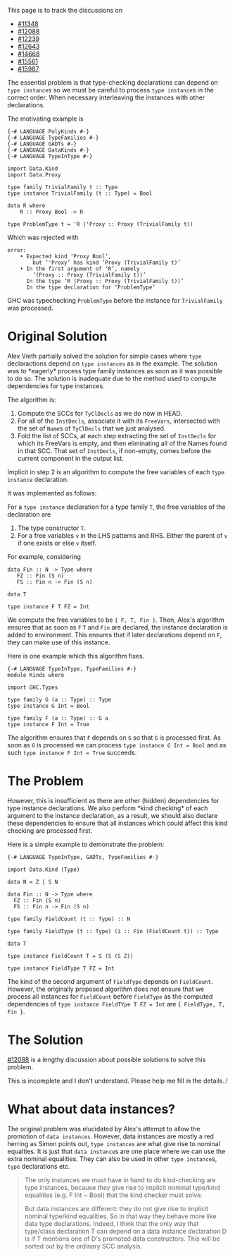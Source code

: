 
This page is to track the discussions on


- [\#11348](https://gitlab.staging.haskell.org/ghc/ghc/issues/11348)
- [\#12088](https://gitlab.staging.haskell.org/ghc/ghc/issues/12088)
- [\#12239](https://gitlab.staging.haskell.org/ghc/ghc/issues/12239)
- [\#12643](https://gitlab.staging.haskell.org/ghc/ghc/issues/12643)
- [\#14668](https://gitlab.staging.haskell.org/ghc/ghc/issues/14668)
- [\#15561](https://gitlab.staging.haskell.org/ghc/ghc/issues/15561)
- [\#15987](https://gitlab.staging.haskell.org/ghc/ghc/issues/15987)


The essential problem is that type-checking declarations can depend on `type instance`s so we must be careful to process `type instance`s in the correct order. When necessary interleaving the instances with other declarations.



The motivating example is


```
{-# LANGUAGE PolyKinds #-}
{-# LANGUAGE TypeFamilies #-}
{-# LANGUAGE GADTs #-}
{-# LANGUAGE DataKinds #-}
{-# LANGUAGE TypeInType #-}

import Data.Kind
import Data.Proxy

type family TrivialFamily t :: Type
type instance TrivialFamily (t :: Type) = Bool

data R where
    R :: Proxy Bool -> R

type ProblemType t = 'R ('Proxy :: Proxy (TrivialFamily t))
```


Which was rejected with


```wiki
error:
    • Expected kind ‘Proxy Bool’,
        but ‘'Proxy’ has kind ‘Proxy (TrivialFamily t)’
    • In the first argument of ‘R’, namely
        ‘(Proxy :: Proxy (TrivialFamily t))’
      In the type ‘R (Proxy :: Proxy (TrivialFamily t))’
      In the type declaration for ‘ProblemType’
```


GHC was typechecking `ProblemType` before the instance for `TrivialFamily` was processed.


# Original Solution



Alex Vieth partially solved the solution for simple cases where `type` declaractions depend on `type instances` as in the example. The solution was
to \*eagerly\* process type family instances as soon as it was possible to do so. The solution is inadequate due to the method used to compute dependencies for type instances. 



The algorithm is:


1. Compute the SCCs for `TyClDecls` as we do now in HEAD.
1. For all of the `InstDecls`, associate it with its `FreeVars`, intersected with the set of `Name`s of `TyClDecls` that we just analysed.
1. Fold the list of SCCs, at each step extracting the set of `InstDecls` for which its FreeVars is empty, and then eliminating all of the Names found in that SCC. That set of `InstDecls`, if non-empty, comes before the current component in the output list.


Implicit in step 2 is an algorithm to compute the free variables of each `type instance` declaration.



It was implemented as follows:



For a `type instance` declaration for a type family `T`, the free variables of the declaration are


1. The type constructor `T`.
1. For a free variables `v` in the LHS patterns and RHS. Either the parent of `v` if one exists or else `v` itself.


For example, considering


```
data Fin :: N -> Type where                                                     
   FZ :: Fin (S n)                                                               
   FS :: Fin n -> Fin (S n)  

data T

type instance F T FZ = Int
```


We compute the free variables to be `{ F, T, Fin }`. Then, Alex's algorithm ensures that as soon as `F` `T` and `Fin` are declared, the instance declaration is added to environment. This ensures that if later declarations depend on `F`, they can make use of this instance.



Here is one example which this algorithm fixes.


```
{-# LANGUAGE TypeInType, TypeFamilies #-}
module Kinds where

import GHC.Types

type family G (a :: Type) :: Type
type instance G Int = Bool

type family F (a :: Type) :: G a
type instance F Int = True
```


The algorithm ensures that `F` depends on `G` so that `G` is processed first. As soon as `G` is processed we can process `type instance G Int = Bool` and as such `type instance F Int = True` succeeds. 


# The Problem



However, this is insufficient as there are other (hidden) dependencies for type instance declarations. We also perform \*kind checking\* of 
each argument to the instance declaration, as a result, we should also declare these dependencies to ensure that all instances which could affect this kind checking are processed first.



Here is a simple example to demonstrate the problem:


```
{-# LANGUAGE TypeInType, GADTs, TypeFamilies #-}

import Data.Kind (Type)

data N = Z | S N

data Fin :: N -> Type where
  FZ :: Fin (S n)
  FS :: Fin n -> Fin (S n)

type family FieldCount (t :: Type) :: N

type family FieldType (t :: Type) (i :: Fin (FieldCount t)) :: Type

data T

type instance FieldCount T = S (S (S Z))

type instance FieldType T FZ = Int
```


The kind of the second argument of `FieldType` depends on `FieldCount`. However, the originally proposed algorithm does not ensure that we process all instances for `FieldCount` before `FieldType` as the computed dependencies of `type instance FieldTYpe T FZ = Int` are `{ FieldType, T, Fin }`. 


# The Solution



[\#12088](https://gitlab.staging.haskell.org/ghc/ghc/issues/12088) is a lengthy discussion about possible solutions to solve this problem.



This is incomplete and I don't understand. Please help me fill in the details..!


# What about data instances?



The original problem was elucidated by Alex's attempt to allow the promotion of `data instances`. However, data instances are mostly a red herring as Simon points out, `type instances` are what give rise to nominal equalties. It
is just that `data instance`s are one place where we can use the extra nominal equalities. They can also be used in other `type instance`s, `type` declarations etc. 


>
>
> The only instances we must have in hand to do kind-checking are type instances, because they give rise to implicit nominal type/kind equalities (e.g. F Int \~ Bool) that the kind checker must solve.
>
>
>
> But data instances are different: they do not give rise to implicit nominal type/kind equalities. So in that way they behave more like data type declarations. Indeed, I think that the only way that type/class declaration T can depend on a data instance declaration D is if T mentions one of D's promoted data constructors. This will be sorted out by the ordinary SCC analysis.
>
>

